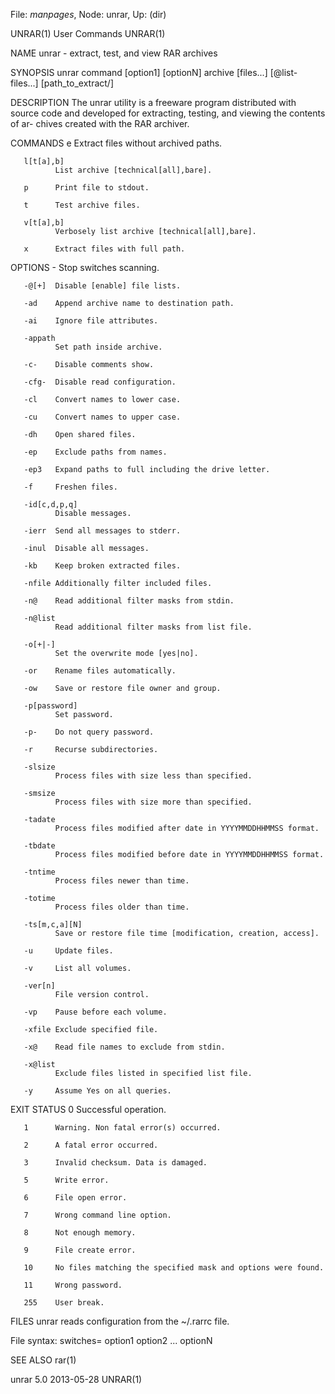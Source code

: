File: *manpages*,  Node: unrar,  Up: (dir)

UNRAR(1)                         User Commands                        UNRAR(1)



NAME
       unrar - extract, test, and view RAR archives


SYNOPSIS
       unrar command       [option1] [optionN] archive      [files...] [@list-
       files...] [path_to_extract/]


DESCRIPTION
       The unrar utility is a freeware program distributed  with  source  code
       and  developed for extracting, testing, and viewing the contents of ar-
       chives created with the RAR archiver.


COMMANDS
       e      Extract files without archived paths.

       l[t[a],b]
              List archive [technical[all],bare].

       p      Print file to stdout.

       t      Test archive files.

       v[t[a],b]
              Verbosely list archive [technical[all],bare].

       x      Extract files with full path.


OPTIONS
       -      Stop switches scanning.

       -@[+]  Disable [enable] file lists.

       -ad    Append archive name to destination path.

       -ai    Ignore file attributes.

       -appath
              Set path inside archive.

       -c-    Disable comments show.

       -cfg-  Disable read configuration.

       -cl    Convert names to lower case.

       -cu    Convert names to upper case.

       -dh    Open shared files.

       -ep    Exclude paths from names.

       -ep3   Expand paths to full including the drive letter.

       -f     Freshen files.

       -id[c,d,p,q]
              Disable messages.

       -ierr  Send all messages to stderr.

       -inul  Disable all messages.

       -kb    Keep broken extracted files.

       -nfile Additionally filter included files.

       -n@    Read additional filter masks from stdin.

       -n@list
              Read additional filter masks from list file.

       -o[+|-]
              Set the overwrite mode [yes|no].

       -or    Rename files automatically.

       -ow    Save or restore file owner and group.

       -p[password]
              Set password.

       -p-    Do not query password.

       -r     Recurse subdirectories.

       -slsize
              Process files with size less than specified.

       -smsize
              Process files with size more than specified.

       -tadate
              Process files modified after date in YYYYMMDDHHMMSS format.

       -tbdate
              Process files modified before date in YYYYMMDDHHMMSS format.

       -tntime
              Process files newer than time.

       -totime
              Process files older than time.

       -ts[m,c,a][N]
              Save or restore file time [modification, creation, access].

       -u     Update files.

       -v     List all volumes.

       -ver[n]
              File version control.

       -vp    Pause before each volume.

       -xfile Exclude specified file.

       -x@    Read file names to exclude from stdin.

       -x@list
              Exclude files listed in specified list file.

       -y     Assume Yes on all queries.


EXIT STATUS
       0      Successful operation.

       1      Warning. Non fatal error(s) occurred.

       2      A fatal error occurred.

       3      Invalid checksum. Data is damaged.

       5      Write error.

       6      File open error.

       7      Wrong command line option.

       8      Not enough memory.

       9      File create error.

       10     No files matching the specified mask and options were found.

       11     Wrong password.

       255    User break.


FILES
       unrar reads configuration from the ~/.rarrc file.

   File syntax:
       switches= option1 option2 ... optionN


SEE ALSO
       rar(1)



unrar 5.0                         2013-05-28                          UNRAR(1)
